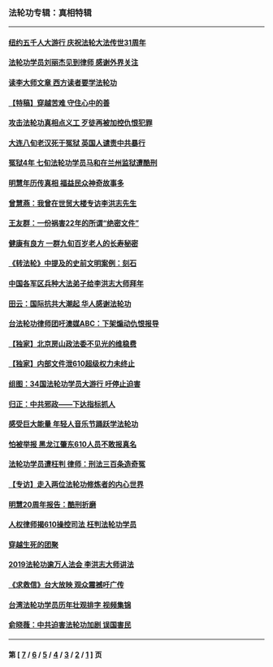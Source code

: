 ### 法轮功专辑：真相特辑
---
#### [纽约五千人大游行 庆祝法轮大法传世31周年](../../pages/nf4389/n13995110.md?08080430) 
#### [法轮功学员刘丽杰见到律师 感谢外界关注](../../pages/nf4389/n13927012.md?08080430) 
#### [读李大师文章 西方读者要学法轮功](../../pages/nf4389/n13925142.md?08080430) 
#### [【特稿】穿越苦难 守住心中的善](../../pages/nf4389/n13784979.md?08080430) 
#### [攻击法轮功真相点义工 歹徒再被加控仇恨犯罪](../../pages/nf4389/n13601019.md?08080430) 
#### [大连八旬老汉死于冤狱 英国人谴责中共暴行](../../pages/nf4389/n13480118.md?08080430) 
#### [冤狱4年 七旬法轮功学员马和在兰州监狱遭酷刑](../../pages/nf4389/n13304688.md?08080430) 
#### [明慧年历传真相 福益民众神奇故事多](../../pages/nf4389/n13294545.md?08080430) 
#### [曾慧燕：我曾在世贸大楼专访李洪志先生](../../pages/nf4389/n12898729.md?08080430) 
#### [王友群：一份祸害22年的所谓“绝密文件”](../../pages/nf4389/n12871750.md?08080430) 
#### [健康有良方 一群九旬百岁老人的长寿秘密](../../pages/nf4389/n12847475.md?08080430) 
#### [《转法轮》中提及的史前文明案例：刻石](../../pages/nf4389/n12758577.md?08080430) 
#### [中国各军区兵种大法弟子给李洪志大师拜年](../../pages/nf4389/n12750047.md?08080430) 
#### [田云：国际抗共大潮起 华人感谢法轮功](../../pages/nf4389/n12357708.md?08080430) 
#### [台法轮功律师团吁澳媒ABC：下架煽动仇恨报导](../../pages/nf4389/n12279917.md?08080430) 
#### [【独家】北京房山政法委不见光的维稳费](../../pages/nf4389/n12031979.md?08080430) 
#### [【独家】内部文件泄610超级权力未终止](../../pages/nf4389/n12023895.md?08080430) 
#### [组图：34国法轮功学员大游行 吁停止迫害](../../pages/nf4389/n11492658.md?08080430) 
#### [归正：中共邪政——下达指标抓人](../../pages/nf4389/n11474770.md?08080430) 
#### [感受巨大能量 年轻人音乐节踊跃学法轮功](../../pages/nf4389/n11441981.md?08080430) 
#### [怕被举报 黑龙江肇东610人员不敢报真名](../../pages/nf4389/n11436499.md?08080430) 
#### [法轮功学员遭枉判 律师：刑法三百条造奇冤](../../pages/nf4389/n11433943.md?08080430) 
#### [【专访】走入两位法轮功修炼者的内心世界](../../pages/nf4389/n11415623.md?08080430) 
#### [明慧20周年报告：酷刑折磨](../../pages/nf4389/n11387954.md?08080430) 
#### [人权律师揭610操控司法 枉判法轮功学员](../../pages/nf4389/n11313370.md?08080430) 
#### [穿越生死的团聚](../../pages/nf4389/n11258922.md?08080430) 
#### [2019法轮功逾万人法会 李洪志大师讲法](../../pages/nf4389/n11265303.md?08080430) 
#### [《求救信》台大放映 观众震撼吁广传](../../pages/nf4389/n10922251.md?08080430) 
#### [台湾法轮功学员历年壮观排字 视频集锦](../../pages/nf4389/n10878789.md?08080430) 
#### [俞晓薇：中共迫害法轮功加剧 误国害民](../../pages/nf4389/n10859260.md?08080430) 

---
#### 第 [ [7](./7.md?08080430) / [6](./6.md?08080430) / [5](./5.md?08080430) / [4](./4.md?08080430) / [3](./3.md?08080430) / [2](./2.md?08080430) / [1](./1.md?08080430) ] 页
